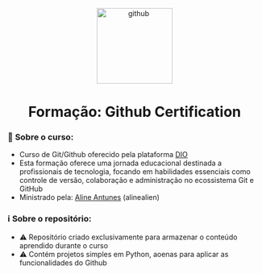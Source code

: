 <!--START_SECTION:header-->
<div align="center">
  <p align="center">
    <img 
       width="150" height="150" src="https://img.icons8.com/fluency/240/github.png" alt="github"
    />
    <h1>Formação: Github Certification</h1>
  </p>
</div>
<!--END_SECTION:header-->

### 📝 **Sobre o curso:**
- Curso de Git/Github oferecido pela plataforma [DIO](https://web.dio.me/home)
- Esta formação oferece uma jornada educacional destinada a profissionais de tecnologia, focando em habilidades essenciais como controle de versão, colaboração e administração no ecossistema Git e GitHub
- Ministrado pela: [Aline Antunes](https://github.com/alinealien) (alinealien)

### ℹ️ **Sobre o repositório:**
- ⚠️ Repositório criado exclusivamente para armazenar o conteúdo aprendido durante o curso
- ⚠️ Contém projetos simples em Python, aoenas para aplicar as funcionalidades do Github
